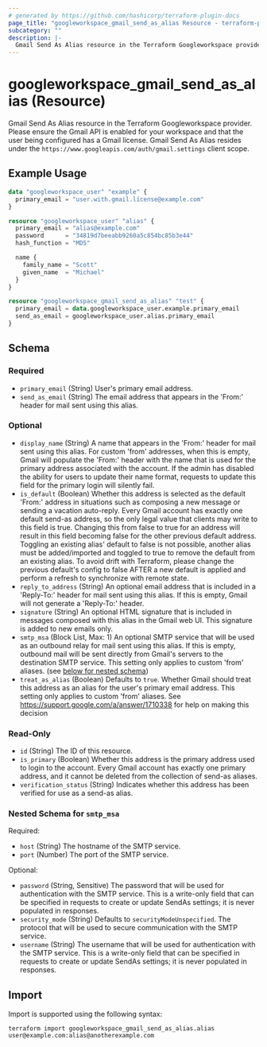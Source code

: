 ```yaml
---
# generated by https://github.com/hashicorp/terraform-plugin-docs
page_title: "googleworkspace_gmail_send_as_alias Resource - terraform-provider-googleworkspace"
subcategory: ""
description: |-
  Gmail Send As Alias resource in the Terraform Googleworkspace provider. Please ensure the Gmail API is enabled for your workspace and that the user being configured has a Gmail license. Gmail Send As Alias resides under the https://www.googleapis.com/auth/gmail.settings client scope.
---
```


# googleworkspace_gmail_send_as_alias (Resource)

Gmail Send As Alias resource in the Terraform Googleworkspace provider. Please ensure the Gmail API is enabled for your workspace and that the user being configured has a Gmail license. Gmail Send As Alias resides under the `https://www.googleapis.com/auth/gmail.settings` client scope.

## Example Usage

```terraform
data "googleworkspace_user" "example" {
  primary_email = "user.with.gmail.license@example.com"
}

resource "googleworkspace_user" "alias" {
  primary_email = "alias@example.com"
  password      = "34819d7beeabb9260a5c854bc85b3e44"
  hash_function = "MD5"

  name {
    family_name = "Scott"
    given_name  = "Michael"
  }
}

resource "googleworkspace_gmail_send_as_alias" "test" {
  primary_email = data.googleworkspace_user.example.primary_email
  send_as_email = googleworkspace_user.alias.primary_email
}
```

<!-- schema generated by tfplugindocs -->
## Schema

### Required

- `primary_email` (String) User's primary email address.
- `send_as_email` (String) The email address that appears in the 'From:' header for mail sent using this alias.

### Optional

- `display_name` (String) A name that appears in the 'From:' header for mail sent using this alias. For custom 'from' addresses, when this is empty, Gmail will populate the 'From:' header with the name that is used for the primary address associated with the account. If the admin has disabled the ability for users to update their name format, requests to update this field for the primary login will silently fail.
- `is_default` (Boolean) Whether this address is selected as the default 'From:' address in situations such as composing a new message or sending a vacation auto-reply. Every Gmail account has exactly one default send-as address, so the only legal value that clients may write to this field is true. Changing this from false to true for an address will result in this field becoming false for the other previous default address. Toggling an existing alias' default to false is not possible, another alias must be added/imported and toggled to true to remove the default from an existing alias. To avoid drift with Terraform, please change the previous default's config to false AFTER a new default is applied and perform a refresh to synchronize with remote state.
- `reply_to_address` (String) An optional email address that is included in a 'Reply-To:' header for mail sent using this alias. If this is empty, Gmail will not generate a 'Reply-To:' header.
- `signature` (String) An optional HTML signature that is included in messages composed with this alias in the Gmail web UI. This signature is added to new emails only.
- `smtp_msa` (Block List, Max: 1) An optional SMTP service that will be used as an outbound relay for mail sent using this alias. If this is empty, outbound mail will be sent directly from Gmail's servers to the destination SMTP service. This setting only applies to custom 'from' aliases. (see [below for nested schema](#nestedblock--smtp_msa))
- `treat_as_alias` (Boolean) Defaults to `true`. Whether Gmail should treat this address as an alias for the user's primary email address. This setting only applies to custom 'from' aliases. See https://support.google.com/a/answer/1710338 for help on making this decision

### Read-Only

- `id` (String) The ID of this resource.
- `is_primary` (Boolean) Whether this address is the primary address used to login to the account. Every Gmail account has exactly one primary address, and it cannot be deleted from the collection of send-as aliases.
- `verification_status` (String) Indicates whether this address has been verified for use as a send-as alias.

<a id="nestedblock--smtp_msa"></a>
### Nested Schema for `smtp_msa`

Required:

- `host` (String) The hostname of the SMTP service.
- `port` (Number) The port of the SMTP service.

Optional:

- `password` (String, Sensitive) The password that will be used for authentication with the SMTP service. This is a write-only field that can be specified in requests to create or update SendAs settings; it is never populated in responses.
- `security_mode` (String) Defaults to `securityModeUnspecified`. The protocol that will be used to secure communication with the SMTP service.
- `username` (String) The username that will be used for authentication with the SMTP service. This is a write-only field that can be specified in requests to create or update SendAs settings; it is never populated in responses.

## Import

Import is supported using the following syntax:

```shell
terraform import googleworkspace_gmail_send_as_alias.alias user@example.com:alias@anotherexample.com
```
